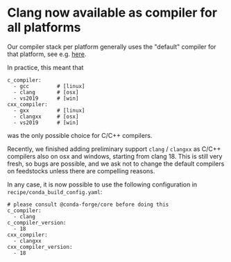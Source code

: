 # Clang now available as compiler for all platforms

Our compiler stack per platform generally uses the "default" compiler for that
platform, see e.g. [here](https://conda-forge.org/docs/maintainer/infrastructure/#compilers-and-runtimes).

In practice, this meant that
```
c_compiler:
  - gcc         # [linux]
  - clang       # [osx]
  - vs2019      # [win]
cxx_compiler:
  - gxx         # [linux]
  - clangxx     # [osx]
  - vs2019      # [win]
```
was the only possible choice for C/C++ compilers.

Recently, we finished adding preliminary support `clang` / `clangxx` as
C/C++ compilers also on osx and windows, starting from clang 18.
This is still very fresh, so bugs are possible, and we ask not to change
the default compilers on feedstocks unless there are compelling reasons.

In any case, it is now possible to use the following configuration in
`recipe/conda_build_config.yaml`:
```
# please consult @conda-forge/core before doing this
c_compiler:
  - clang
c_compiler_version:
  - 18
cxx_compiler:
  - clangxx
cxx_compiler_version:
  - 18
```
